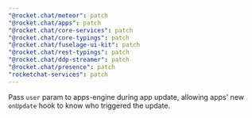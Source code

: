 ```yaml
---
"@rocket.chat/meteor": patch
"@rocket.chat/apps": patch
"@rocket.chat/core-services": patch
"@rocket.chat/core-typings": patch
"@rocket.chat/fuselage-ui-kit": patch
"@rocket.chat/rest-typings": patch
"@rocket.chat/ddp-streamer": patch
"@rocket.chat/presence": patch
"rocketchat-services": patch
---
```


Pass `user` param to apps-engine during app update, allowing apps' new `onUpdate` hook to know who triggered the update.
